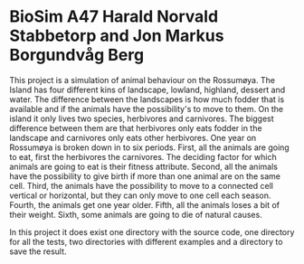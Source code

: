 BioSim A47 Harald Norvald Stabbetorp and Jon Markus Borgundvåg Berg
===================================================================

This project is a simulation of animal behaviour on the Rossumøya. The Island has four different kins of landscape, 
lowland, highland, dessert and water. The difference between the landscapes is how much fodder
that is available and if the animals have the possibility's to move to them.
On the island it only lives two species, herbivores and carnivores. The biggest difference between them
are that herbivores only eats fodder in the landscape and carnivores only eats other herbivores.
One year on Rossumøya is broken down in to six periods. First, all the animals are going to eat, first the herbivores 
the carnivores. The deciding factor for which animals are going to eat is their fitness attribute.
Second, all the animals have the possibility to give birth if more than one animal are on the same cell.
Third, the animals have the possibility to move to a connected cell vertical or horizontal, but they
can only move to one cell each season. Fourth, the animals get one year older. Fifth, all the animals
loses a bit of their weight. Sixth, some animals are going to die of natural causes. 

In this project it does exist one directory with the source code, one directory for all the tests, two directories 
with different examples and a directory to save the result.